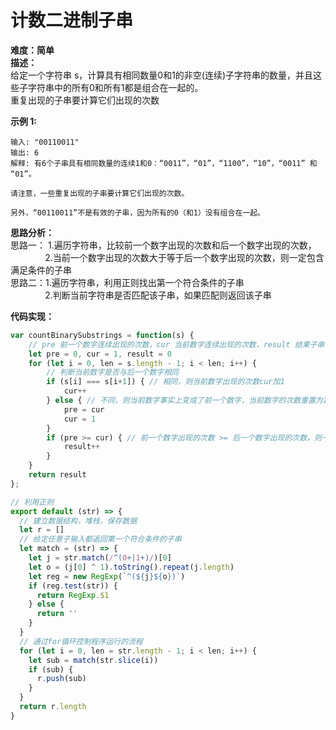 # 计数二进制子串

**难度：简单**<br />**描述：**<br />给定一个字符串 s，计算具有相同数量0和1的非空(连续)子字符串的数量，并且这些子字符串中的所有0和所有1都是组合在一起的。<br />重复出现的子串要计算它们出现的次数

**示例 1:**

```
输入: "00110011"
输出: 6
解释: 有6个子串具有相同数量的连续1和0：“0011”，“01”，“1100”，“10”，“0011” 和 “01”。

请注意，一些重复出现的子串要计算它们出现的次数。

另外，“00110011”不是有效的子串，因为所有的0（和1）没有组合在一起。
```

**思路分析：**<br />思路一： 1.遍历字符串，比较前一个数字出现的次数和后一个数字出现的次数，<br />              2.当前一个数字出现的次数大于等于后一个数字出现的次数，则一定包含满足条件的子串<br />思路二：1.遍历字符串，利用正则找出第一个符合条件的子串<br />              2.判断当前字符串是否匹配该子串，如果匹配则返回该子串

**代码实现：**
```javascript
var countBinarySubstrings = function(s) {
    // pre 前一个数字连续出现的次数，cur 当前数字连续出现的次数，result 结果子串个数
    let pre = 0, cur = 1, result = 0
    for (let i = 0, len = s.length - 1; i < len; i++) {
        // 判断当前数字是否与后一个数字相同
        if (s[i] === s[i+1]) { // 相同，则当前数字出现的次数cur加1
            cur++ 
        } else { // 不同，则当前数字事实上变成了前一个数字，当前数字的次数重置为1
            pre = cur
            cur = 1
        }
        if (pre >= cur) { // 前一个数字出现的次数 >= 后一个数字出现的次数，则一定包含满足条件的子串
            result++
        }
    }
    return result
};

// 利用正则
export default (str) => {
  // 建立数据结构，堆栈，保存数据
  let r = []
  // 给定任意子输入都返回第一个符合条件的子串
  let match = (str) => {
    let j = str.match(/^(0+|1+)/)[0]
    let o = (j[0] ^ 1).toString().repeat(j.length)
    let reg = new RegExp(`^(${j}${o})`)
    if (reg.test(str)) {
      return RegExp.$1
    } else {
      return ''
    }
  }
  // 通过for循环控制程序运行的流程
  for (let i = 0, len = str.length - 1; i < len; i++) {
    let sub = match(str.slice(i))
    if (sub) {
      r.push(sub)
    }
  }
  return r.length
}
```


